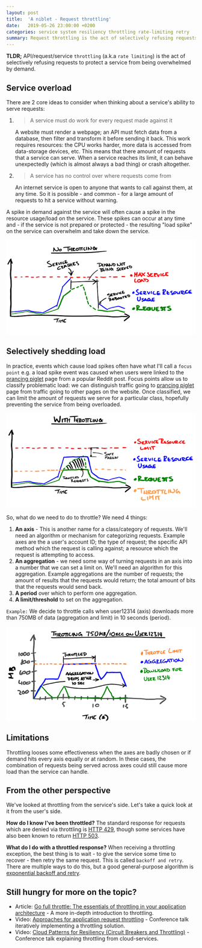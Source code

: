 ```yaml
---
layout: post
title:  'A niblet - Request throttling'
date:   2019-05-26 23:00:00 +0200
categories: service system resiliency throttling rate-limiting retry
summary: Request throttling is the act of selectively refusing requests to protect a system from being overwhelmed by demand.
---
```


**TLDR;** API/request/service `throttling` (a.k.a `rate limiting`) is the act of selectively refusing requests to protect a service from being overwhelmed by demand.

## Service overload

There are 2 core ideas to consider when thinking about a service's ability to serve requests:

1. > A service must do work for every request made against it

    A website must render a webpage; an API must fetch data from a database, then filter and transform it before sending it back. This work requires resources: the CPU works harder, more data is accessed from data-storage devices, etc. This means that there amount of requests that a service can serve. When a service reaches its limit, it can behave unexpectedly (which is almost always a bad thing) or crash altogether.
2. > A service has no control over where requests come from
   
    An internet service is open to anyone that wants to call against them, at any time. So it is possible - and common - for a large amount of requests to hit a service without warning.

A spike in demand against the service will often cause a spike in the resource usage/load on the service. These spikes can occur at any time and - if the service is not prepared or protected - the resulting "load spike" on the service can overwhelm and take down the service.

<img src="/assets/niblet-throttling-without-throttling.png" alt="without-throttling">

## Selectively shedding load

In practice, events which cause load spikes often have what I'll call a `focus point` e.g. a load spike event was caused when users were linked to the [prancing piglet][piglet] page from a popular Reddit post. Focus points allow us to classify problematic load: we can distinguish traffic going to [prancing piglet][piglet] page from traffic going to other pages on the website. Once classified, we can limit the amount of requests we serve for a particular class, hopefully preventing the service from being overloaded.

[piglet]: https://imgur.com/gallery/FsKMWiJ
<img src="/assets/niblet-throttling-with-throttling.png" alt="with-throttling">

So, what do we need to do to throttle? We need 4 things:

1. **An axis** - This is another name for a class/category of requests. We'll need an algorithm or mechanism for categorizing requests. Example axes are the a user's account ID; the type of request; the specific API method which the request is calling against; a resource which the request is attempting to access. 
2. **An aggregation** - we need some way of turning requests in an axis into a number that we can set a limit on. We'll need an algorithm for this aggregation. Example aggregations are the number of requests; the amount of results that the requests would return; the total amount of bits that the requests would send back.
3. **A period** over which to perform one aggregation. 
4. **A limit/threshold** to set on the aggregation.

`Example:` We decide to throttle calls when user12314 (axis) downloads more than 750MB of data (aggregation and limit) in 10 seconds (period).

<img src="/assets/niblet-throttling-example.png" alt="with-throttling">


## Limitations

Throttling looses some effectiveness when the axes are badly chosen or if demand hits every axis equally or at random. In these cases, the combination of requests being served across axes could still cause more load than the service can handle.

## From the other perspective

We've looked at throttling from the service's side. Let's take a quick look at it from the user's side.

**How do I know I've been throttled?** The standard response for requests which are denied via throttling is [HTTP 429](https://www.httpstatusgoats.net/429), though some services have also been known to return [HTTP 503](https://www.httpstatusgoats.net/503). 

**What do I do with a throttled response?** When receiving a throttling exception, the best thing is to wait - to give the service some time to recover - then retry the same request. This is called `backoff and retry`. There are multiple ways to do this, but a good general-purpose algorithm is [exponential backoff and retry](https://cloud.google.com/storage/docs/exponential-backoff).

## Still hungry for more on the topic?

 - Article: [Go full throttle: The essentials of throttling in your application architecture](https://developer.ibm.com/articles/mw-1705-phillips/) - A more in-depth introduction to throttling.
 - Video: [Approaches for application request throttling](https://www.youtube.com/watch?v=Q53eR7mFsRo) - Conference talk iteratively implementing a throttling solution.
 - Video: [Cloud Patterns for Resiliency (Circuit Breakers and Throttling)](https://youtu.be/yVnVY2HPVsI?t=1409) - Conference talk explaining throttling from cloud-services.